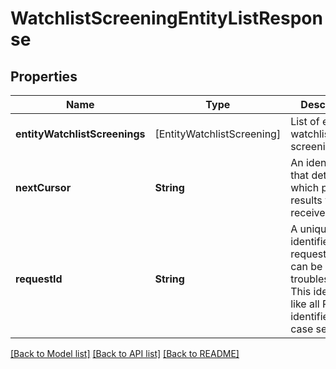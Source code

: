 # WatchlistScreeningEntityListResponse

## Properties
Name | Type | Description | Notes
------------ | ------------- | ------------- | -------------
**entityWatchlistScreenings** | [EntityWatchlistScreening] | List of entity watchlist screening | 
**nextCursor** | **String** | An identifier that determines which page of results you receive. | 
**requestId** | **String** | A unique identifier for the request, which can be used for troubleshooting. This identifier, like all Plaid identifiers, is case sensitive. | 

[[Back to Model list]](../README.md#documentation-for-models) [[Back to API list]](../README.md#documentation-for-api-endpoints) [[Back to README]](../README.md)


